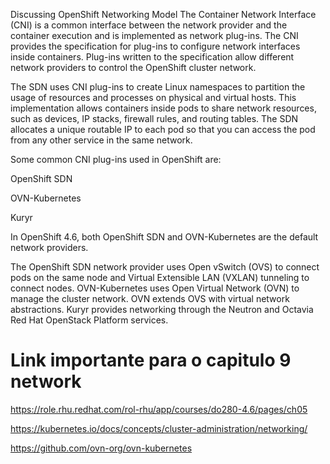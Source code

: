 Discussing OpenShift Networking Model
The Container Network Interface (CNI) is a common interface between the network provider and the container execution and is implemented as network plug-ins. The CNI provides the specification for plug-ins to configure network interfaces inside containers. Plug-ins written to the specification allow different network providers to control the OpenShift cluster network.

The SDN uses CNI plug-ins to create Linux namespaces to partition the usage of resources and processes on physical and virtual hosts. This implementation allows containers inside pods to share network resources, such as devices, IP stacks, firewall rules, and routing tables. The SDN allocates a unique routable IP to each pod so that you can access the pod from any other service in the same network.

Some common CNI plug-ins used in OpenShift are:

OpenShift SDN

OVN-Kubernetes

Kuryr

In OpenShift 4.6, both OpenShift SDN and OVN-Kubernetes are the default network providers.

The OpenShift SDN network provider uses Open vSwitch (OVS) to connect pods on the same node and Virtual Extensible LAN (VXLAN) tunneling to connect nodes. OVN-Kubernetes uses Open Virtual Network (OVN) to manage the cluster network. OVN extends OVS with virtual network abstractions. Kuryr provides networking through the Neutron and Octavia Red Hat OpenStack Platform services.



# Link importante para o capitulo 9 network

https://role.rhu.redhat.com/rol-rhu/app/courses/do280-4.6/pages/ch05

https://kubernetes.io/docs/concepts/cluster-administration/networking/

https://github.com/ovn-org/ovn-kubernetes


